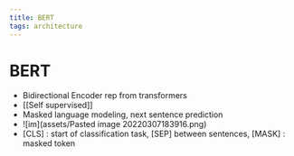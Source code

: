 ```yaml
---
title: BERT
tags: architecture
---
```


# BERT
- Bidirectional Encoder rep from transformers
- [[Self supervised]]
- Masked language modeling, next sentence prediction
- ![im](assets/Pasted image 20220307183916.png)
- [CLS] : start of classification task, [SEP] between sentences, [MASK] : masked token














